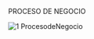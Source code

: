 PROCESO DE NEGOCIO

![1 ProcesodeNegocio](https://github.com/JuanCruzGiorda/TrabajosPracticos/assets/114437428/a359d9d9-c0a0-4e70-9481-02625b406ca9)
